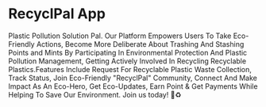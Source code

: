 # RecyclPal App
Plastic Pollution Solution Pal. Our Platform Empowers Users To Take Eco-Friendly Actions, Become More Deliberate About Trashing And Stashing Points and Mints By Participating In Environmental Protection And Plastic Pollution Management, Getting Actively Involved In Recycling Recyclable Plastics.Features Include Request For Recyclable Plastic Waste Collection, Track Status, Join Eco-Friendly "RecyclPal" Community, Connect And Make Impact As An Eco-Hero, Get Eco-Updates, Earn Point & Get Payments While Helping To Save Our Environment. Join us today! 🌿♻️
